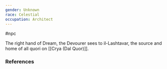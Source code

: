 ```yaml
---
gender: Unknown
race: Celestial
occupation: Architect
---
```

 #npc 

The right hand of Dream, the Devourer sees to il-Lashtavar, the source and home of all quori on [[Crya (Dal Quor)]].

### References
